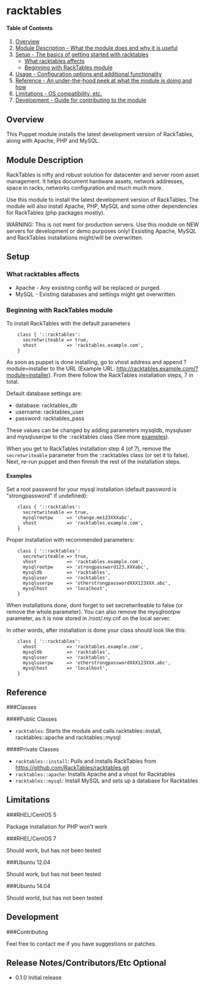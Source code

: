 # racktables

#### Table of Contents

1. [Overview](#overview)
2. [Module Description - What the module does and why it is useful](#module-description)
3. [Setup - The basics of getting started with racktables](#setup)
    * [What racktables affects](#what-racktables-affects)
    * [Beginning with RackTables module](#beginning-with-racktables-module)
4. [Usage - Configuration options and additional functionality](#usage)
5. [Reference - An under-the-hood peek at what the module is doing and how](#reference)
5. [Limitations - OS compatibility, etc.](#limitations)
6. [Development - Guide for contributing to the module](#development)

## Overview

This Puppet module installs the latest development version of RackTables, along with Apache, PHP and MySQL.

## Module Description

RackTables is nifty and robust solution for datacenter and server room asset management. It helps document hardware assets, network addresses, space in racks, networks configuration and much much more.

Use this module to install the latest development version of RackTables. The module will also install Apache, PHP, MySQL and some other dependencies for RackTables (php packages mostly).


WARNING:
This is not ment for production servers. Use this module on NEW servers for development or demo purposes only! 
Exsisting Apache, MySQL and RackTables installations might/will be overwritten.


## Setup

### What racktables affects

* Apache - Any exsisting config will be replaced or purged.
* MySQL - Existing databases and settings might get overwritten.

### Beginning with RackTables module

To install RackTables with the default parameters

```puppet
    class { '::racktables':
      secretwriteable => true,
      vhost           => 'racktables.example.com',
    }
```

As soon as puppet is done installing, go to vhost address and append ?module=installer to the URL (Example URL: http://racktables.example.com/?module=installer). From there follow the RackTables installation steps, 7 in total.

Default database settings are:
* database: racktables_db
* username: racktables_user
* password: racktables_pass

These values can be changed by adding parameters mysqldb, mysqluser and mysqluserpw to the ::racktables class (See more [examples](#examples)).

When you get to RackTables installation step 4 (of 7), remove the `secretwriteable` parameter from the ::racktables class (or set it to false). Next, re-run puppet and then finnish the rest of the installation steps.

#### Examples

Set a root password for your mysql installation (default password is "strongpassword" if undefined):

```puppet
    class { '::racktables':
      secretwriteable => true,
      mysqlrootpw     => 'change.me123XXXabc',
      vhost           => 'racktables.example.com',
    }
```

Proper installation with recommended parameters:

```puppet
    class { '::racktables':
      secretwriteable => true,
      vhost           => 'racktables.example.com',
      mysqlrootpw     => 'strongpassword123.XXXabc',
      mysqldb         => 'racktables',
      mysqluser       => 'racktables',
      mysqluserpw     => 'otherstrongpasswordXXX123XXX.abc',
      mysqlhost       => 'localhost',
    }
```

When installations done, dont forget to set secretwriteable to false (or remove the whole parameter). You can also remove the mysqlrootpw parameter, as it is now stored in /root/.my.cnf on the local server.

In other words, after installation is done your class should look like this:

```puppet
    class { '::racktables':
      vhost           => 'racktables.example.com',
      mysqldb         => 'racktables',
      mysqluser       => 'racktables',
      mysqluserpw     => 'otherstrongpasswordXXX123XXX.abc',
      mysqlhost       => 'localhost',
    }
```


## Reference

###Classes

####Public Classes

* `racktables`: Starts the module and calls racktables::install, racktables::apache and racktables::mysql

####Private Classes

* `racktables::install`: Pulls and installs RackTables from https://github.com/RackTables/racktables.git
* `racktables::apache`: Installs Apache and a vhost for Racktables
* `racktables::mysql`: Install MySQL and sets up a database for Racktables


## Limitations

###RHEL/CentOS 5

Package installation for PHP won't work

###RHEL/CentOS 7

Should work, but has not been tested

###Ubuntu 12.04

Should work, but has not been tested

###Ubuntu 14.04

Should world, but has not been tested

## Development

###Contributing

Feel free to contact me if you have suggestions or patches.

## Release Notes/Contributors/Etc **Optional**

* 0.1.0 Initial release
